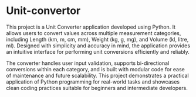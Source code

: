 # Unit-convertor

This project is a Unit Converter application developed using Python. It allows users to convert values across multiple measurement categories, including Length (km, m, cm, mm), Weight (kg, g, mg), and Volume (kl, litre, ml). Designed with simplicity and accuracy in mind, the application provides an intuitive interface for performing unit conversions efficiently and reliably.

The converter handles user input validation, supports bi-directional conversions within each category, and is built with modular code for ease of maintenance and future scalability. This project demonstrates a practical application of Python programming for real-world tasks and showcases clean coding practices suitable for beginners and intermediate developers.

